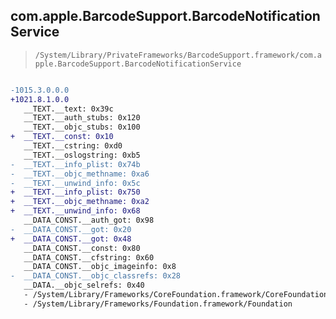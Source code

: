 ## com.apple.BarcodeSupport.BarcodeNotificationService

> `/System/Library/PrivateFrameworks/BarcodeSupport.framework/com.apple.BarcodeSupport.BarcodeNotificationService`

```diff

-1015.3.0.0.0
+1021.8.1.0.0
   __TEXT.__text: 0x39c
   __TEXT.__auth_stubs: 0x120
   __TEXT.__objc_stubs: 0x100
+  __TEXT.__const: 0x10
   __TEXT.__cstring: 0xd0
   __TEXT.__oslogstring: 0xb5
-  __TEXT.__info_plist: 0x74b
-  __TEXT.__objc_methname: 0xa6
-  __TEXT.__unwind_info: 0x5c
+  __TEXT.__info_plist: 0x750
+  __TEXT.__objc_methname: 0xa2
+  __TEXT.__unwind_info: 0x68
   __DATA_CONST.__auth_got: 0x98
-  __DATA_CONST.__got: 0x20
+  __DATA_CONST.__got: 0x48
   __DATA_CONST.__const: 0x80
   __DATA_CONST.__cfstring: 0x60
   __DATA_CONST.__objc_imageinfo: 0x8
-  __DATA_CONST.__objc_classrefs: 0x28
   __DATA.__objc_selrefs: 0x40
   - /System/Library/Frameworks/CoreFoundation.framework/CoreFoundation
   - /System/Library/Frameworks/Foundation.framework/Foundation

```
